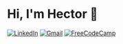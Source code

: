 
# Hi, I'm Hector 👋 
<a  href="https://www.linkedin.com/in/héctor-helenio-contreras-corvacho" target="_blank">![LinkedIn](https://img.shields.io/badge/linkedin-%230077B5.svg?style=for-the-badge&logo=linkedin&logoColor=white)</a>
<a href="mailto:hcontrerascorvacho@gmail.com" target="_blank">![Gmail](https://img.shields.io/badge/Gmail-D14836?style=for-the-badge&logo=gmail&logoColor=white)</a>
<a href="https://www.freecodecamp.org/espanol/hectrhcc" target="_blank"> ![FreeCodeCamp](https://img.shields.io/badge/Freecodecamp-%23123.svg?&style=for-the-badge&logo=freecodecamp&logoColor=green)</a>


